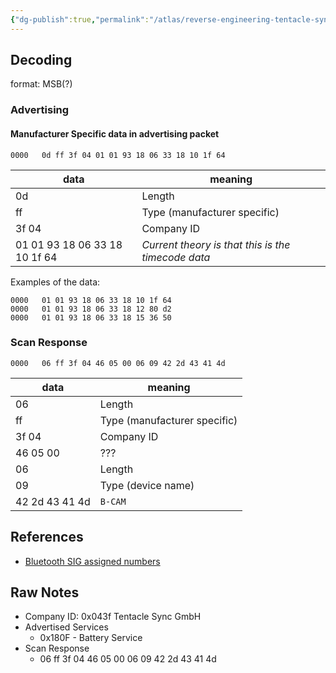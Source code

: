 ```yaml
---
{"dg-publish":true,"permalink":"/atlas/reverse-engineering-tentacle-sync-ble-protocol/","title":"Reverse Engineering Tentacle Sync BLE Protocol","tags":["🌱","reverse-engineering"],"updated":"2025-09-26T08:16:27.239-07:00"}
---
```



## Decoding
format: MSB(?)

### Advertising

#### Manufacturer Specific data in advertising packet

```
0000   0d ff 3f 04 01 01 93 18 06 33 18 10 1f 64
```

| data                          | meaning                                            |
| ----------------------------- | -------------------------------------------------- |
| 0d                            | Length                                             |
| ff                            | Type (manufacturer specific)                       |
| 3f 04                         | Company ID                                         |
| 01 01 93 18 06 33 18 10 1f 64 | _Current theory is that this is the timecode data_ |

Examples of the data:

```
0000   01 01 93 18 06 33 18 10 1f 64
0000   01 01 93 18 06 33 18 12 80 d2
0000   01 01 93 18 06 33 18 15 36 50
```

### Scan Response

```
0000   06 ff 3f 04 46 05 00 06 09 42 2d 43 41 4d
```

| data           | meaning                      |
| -------------- | ---------------------------- |
| 06             | Length                       |
| ff             | Type (manufacturer specific) |
| 3f 04          | Company ID                   |
| 46 05 00       | ???                          |
| 06             | Length                       |
| 09             | Type (device name)           |
| 42 2d 43 41 4d | `B-CAM`                      |

## References
- [Bluetooth SIG assigned numbers](https://www.bluetooth.com/specifications/assigned-numbers/)
## Raw Notes
- Company ID: 0x043f Tentacle Sync GmbH
- Advertised Services
	- 0x180F - Battery Service
- Scan Response
	- 06 ff 3f 04 46 05 00 06 09 42 2d 43 41 4d
